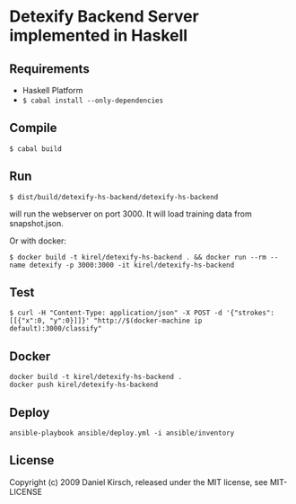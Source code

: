 # Detexify Backend Server implemented in Haskell

## Requirements

- Haskell Platform
- `$ cabal install --only-dependencies`

## Compile

    $ cabal build

## Run

    $ dist/build/detexify-hs-backend/detexify-hs-backend

will run the webserver on port 3000. It will load training data from snapshot.json.

Or with docker:

    $ docker build -t kirel/detexify-hs-backend . && docker run --rm --name detexify -p 3000:3000 -it kirel/detexify-hs-backend

## Test

    $ curl -H "Content-Type: application/json" -X POST -d '{"strokes":[[{"x":0, "y":0}]]}' "http://$(docker-machine ip default):3000/classify"

## Docker

    docker build -t kirel/detexify-hs-backend .
    docker push kirel/detexify-hs-backend

## Deploy

    ansible-playbook ansible/deploy.yml -i ansible/inventory

## License

Copyright (c) 2009 Daniel Kirsch, released under the MIT license, see MIT-LICENSE
